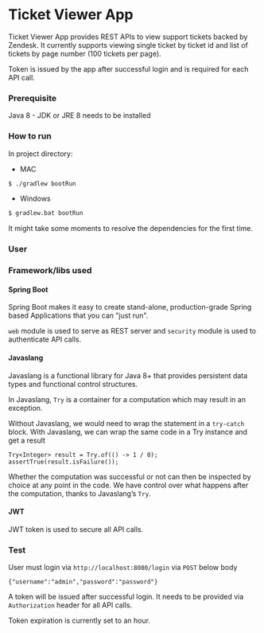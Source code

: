# Ticket Viewer App
Ticket Viewer App provides REST APIs to view support tickets backed by Zendesk. It currently supports viewing single ticket by ticket id and list of tickets by page number (100 tickets per page).

Token is issued by the app after successful login and is required for each API call.

### Prerequisite
Java 8 - JDK or JRE 8 needs to be installed

### How to run
In project directory: 
* MAC
```sh
$ ./gradlew bootRun
```
* Windows
```sh
$ gradlew.bat bootRun
```

It might take some moments to resolve the dependencies for the first time.

### User

### Framework/libs used
#### Spring Boot
Spring Boot makes it easy to create stand-alone, production-grade Spring based Applications that you can "just run".

`web` module is used to serve as REST server and `security` module is used to authenticate API calls.

#### Javaslang
Javaslang is a functional library for Java 8+ that provides persistent data types and functional control structures.

In Javaslang, `Try` is a container for a computation which may result in an exception.

Without Javaslang, we would need to wrap the statement in a `try-catch` block. With Javaslang, we can wrap the same code in a Try instance and get a result
```
Try<Integer> result = Try.of(() -> 1 / 0);
assertTrue(result.isFailure());
```
Whether the computation was successful or not can then be inspected by choice at any point in the code. We have control over what happens after the computation, thanks to Javaslang’s `Try`.

#### JWT
JWT token is used to secure all API calls.

### Test
User must login via `http://localhost:8080/login` via `POST` below body
```
{"username":"admin","password":"password"}
```

A token will be issued after successful login. It needs to be provided via `Authorization` header for all API calls. 

Token expiration is currently set to an hour.
